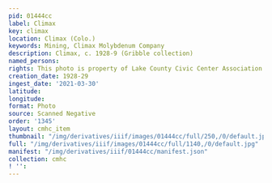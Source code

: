 ```yaml
---
pid: 01444cc
label: Climax
key: climax
location: Climax (Colo.)
keywords: Mining, Climax Molybdenum Company
description: Climax, c. 1928-9 (Gribble collection)
named_persons: 
rights: This photo is property of Lake County Civic Center Association.
creation_date: 1928-29
ingest_date: '2021-03-30'
latitude: 
longitude: 
format: Photo
source: Scanned Negative
order: '1345'
layout: cmhc_item
thumbnail: "/img/derivatives/iiif/images/01444cc/full/250,/0/default.jpg"
full: "/img/derivatives/iiif/images/01444cc/full/1140,/0/default.jpg"
manifest: "/img/derivatives/iiif/01444cc/manifest.json"
collection: cmhc
! '': 
---
```


